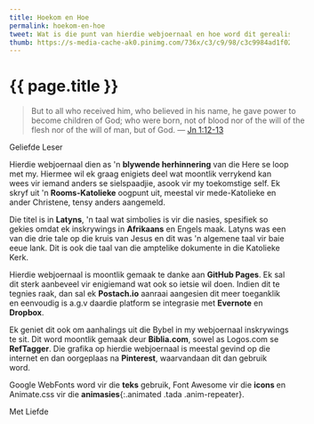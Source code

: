 ```yaml
---
title: Hoekom en Hoe
permalink: hoekom-en-hoe
tweet: Wat is die punt van hierdie webjoernaal en hoe word dit gerealiseer?
thumb: https://s-media-cache-ak0.pinimg.com/736x/c3/c9/98/c3c9984ad1f029c2bcd7481ca3d79777.jpg
---
```


{{ page.title }}
================

<div class="my-inline-left pull-left">
<biblia:bibleverse theme="header" resource="rsvce" width="512" height="288" reference="Jn1.12-13"><blockquote style="width:100%;">But to all who received him, who believed in his name, he gave power to become children of God; who were born, not of blood nor of the will of the flesh nor of the will of man, but of God. &mdash; <a target="_blank" href = "http://biblia.com/bible/rsvce/Jn1.12-13">Jn 1:12-13</a></blockquote></biblia:bibleverse>
</div>

<span class="letter">Geliefde Leser</span>

Hierdie webjoernaal dien as 'n **blywende herhinnering** van die Here se loop met my. Hiermee wil ek graag enigiets deel wat moontlik verrykend kan wees vir iemand anders se sielspaadjie, asook vir my toekomstige self. Ek skryf uit 'n **Rooms-Katolieke** oogpunt uit, meestal vir mede-Katolieke en ander Christene, tensy anders aangemeld.

Die titel is in **Latyns**, 'n taal wat simbolies is vir die nasies, spesifiek so gekies omdat ek inskrywings in **Afrikaans** en Engels maak. Latyns was een van die drie tale op die kruis van Jesus en dit was 'n algemene taal vir baie eeue lank. Dit is ook die taal van die amptelike dokumente in die Katolieke Kerk.

Hierdie webjoernaal is moontlik gemaak te danke aan **GitHub Pages**. Ek sal dit sterk aanbeveel vir enigiemand wat ook so ietsie wil doen. Indien dit te tegnies raak, dan sal ek **Postach.io** aanraai aangesien dit meer toeganklik en eenvoudig is a.g.v daardie platform se integrasie met **Evernote** en **Dropbox**. 

Ek geniet dit ook om aanhalings uit die Bybel in my webjoernaal inskrywings te sit. Dit word moontlik gemaak deur **Biblia.com**, sowel as Logos.com se **RefTagger**. Die grafika op hierdie webjoernaal is meestal gevind op die internet en dan oorgeplaas na **Pinterest**, waarvandaan dit dan gebruik word.

Google WebFonts word vir die **teks** gebruik, Font Awesome vir die **icons <i class="fa fa-globe"></i>** en Animate.css vir die **animasies**{:.animated .tada .anim-repeater}.

<span class="letter">Met Liefde</span>

<script src="//biblia.com/api/logos.biblia.js"></script>
<script>logos.biblia.init();</script>
